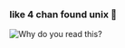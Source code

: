 ### like 4 chan found unix 👋

![Why do you read this?](https://media4.giphy.com/media/3oEjHECc1GftirnHZm/giphy.gif?cid=ecf05e47ri9jjk9d5aydu3hqr907jzg86uyqwsvcsq9crs4l&rid=giphy.gif&ct=g)
